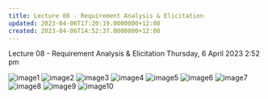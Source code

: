 ```yaml
---
title: Lecture 08 - Requirement Analysis & Elicitation
updated: 2023-04-06T17:20:19.0000000+12:00
created: 2023-04-06T14:52:37.0000000+12:00
---
```


Lecture 08 - Requirement Analysis & Elicitation
Thursday, 6 April 2023
2:52 pm

![image1](../../../../resources/27d81799c6c247beb887d7a0ee1331c8.png)
![image2](../../../../resources/200fae97371a421e8dc4f6b11e837c2b.png)
![image3](../../../../resources/4fa5d855003649dd862c9b84957fb21b.png)
![image4](../../../../resources/3facade253d74ec0b5822e5ab1134d69.png)
![image5](../../../../resources/330c734fc9444f1b9ebab900a239f257.png)
![image6](../../../../resources/bca05abf139d49439aa6232308e7e0d8.png)
![image7](../../../../resources/cceed6a55cda47ddb3ee68d5c9fd17ec.png)
![image8](../../../../resources/2aa9c99b7b304d448a1a8e97d954d809.png)
![image9](../../../../resources/5833b9997b4842db975f28fdd0725520.png)
![image10](../../../../resources/72b527ebc03640e79639efa5d454728e.png)
